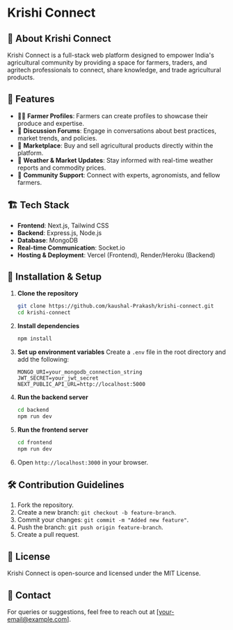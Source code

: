 # Krishi Connect

## 🌱 About Krishi Connect

Krishi Connect is a full-stack web platform designed to empower India's agricultural community by providing a space for farmers, traders, and agritech professionals to connect, share knowledge, and trade agricultural products.

## 🚀 Features

-   🧑‍🌾 **Farmer Profiles**: Farmers can create profiles to showcase their produce and expertise.
-   📢 **Discussion Forums**: Engage in conversations about best practices, market trends, and policies.
-   🛒 **Marketplace**: Buy and sell agricultural products directly within the platform.
-   🌾 **Weather & Market Updates**: Stay informed with real-time weather reports and commodity prices.
-   🤝 **Community Support**: Connect with experts, agronomists, and fellow farmers.

## 🏗 Tech Stack

-   **Frontend**: Next.js, Tailwind CSS
-   **Backend**: Express.js, Node.js
-   **Database**: MongoDB
-   **Real-time Communication**: Socket.io
-   **Hosting & Deployment**: Vercel (Frontend), Render/Heroku (Backend)

## 📌 Installation & Setup

1.  **Clone the repository**
    
    ```bash
    git clone https://github.com/kaushal-Prakash/krishi-connect.git
    cd krishi-connect
    
    ```
    
2.  **Install dependencies**
    
    ```bash
    npm install
    
    ```
    
3.  **Set up environment variables** Create a `.env` file in the root directory and add the following:
    
    ```env
    MONGO_URI=your_mongodb_connection_string
    JWT_SECRET=your_jwt_secret
    NEXT_PUBLIC_API_URL=http://localhost:5000
    
    ```
    
4.  **Run the backend server**
    
    ```bash
    cd backend
    npm run dev
    
    ```
    
5.  **Run the frontend server**
    
    ```bash
    cd frontend
    npm run dev
    
    ```
    
6.  Open `http://localhost:3000` in your browser.

## 🛠 Contribution Guidelines

1.  Fork the repository.
2.  Create a new branch: `git checkout -b feature-branch`.
3.  Commit your changes: `git commit -m "Added new feature"`.
4.  Push the branch: `git push origin feature-branch`.
5.  Create a pull request.

## 📄 License

Krishi Connect is open-source and licensed under the MIT License.

## 📧 Contact

For queries or suggestions, feel free to reach out at [[your-email@example.com](mailto:your-email@example.com)].
